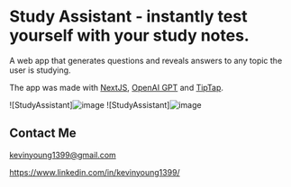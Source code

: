 # Study Assistant - instantly test yourself with your study notes.

A web app that generates questions and reveals answers to any topic the user is studying.

The app was made with [NextJS](https://nextjs.org/), [OpenAI GPT](https://platform.openai.com/) and [TipTap](https://tiptap.dev/).

![StudyAssistant]![image](https://github.com/kevinyoung1399/Study-Assistant/assets/41760862/0d0188ee-27a1-48af-b688-d08930eeeaa6)
![StudyAssistant]![image](https://github.com/kevinyoung1399/Study-Assistant/assets/41760862/ed0b2dec-5bad-4523-8771-2188c7c913ae)


## Contact Me

kevinyoung1399@gmail.com

https://www.linkedin.com/in/kevinyoung1399/
